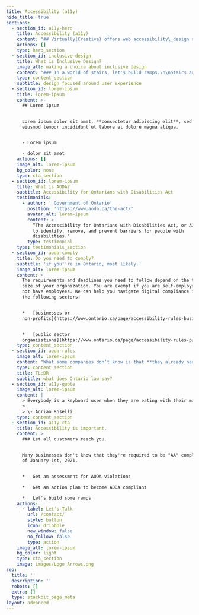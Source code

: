 ```yaml
---
title: Accessibility (a11y)
hide_title: true
sections:
  - section_id: a11y-hero
    title: Accessibility (a11y)
    content: "## Virtually(Creative) offers web accessibility\_design and development focused on using inclusive design patterns with AODA compliance.\n\nBy January 1, 2021, all public websites and web content posted after 2012 will need to be AODA “AA” compliant\\*. With hefty\_penalties for a non-compliant site,\_build a new web presence using Inclusive design principles so that compliance with AODA is resolved naturally, not simply a technical pass with tooling.\n\n*   What are Inclusive Design Patterns?\n*   What is \"AODA\"?\n*   Do I need to comply?\n"
    actions: []
    type: hero_section
  - section_id: inclusive-design
    title: What is Inclusive Design?
    image_alt: making a choice about inclusive design
    content: "### In a world of stairs, let's build ramps.\n\nStairs are cheaper but have limits. They work for the majority of people, but not all. Ramps take a bit more planning than stairs but can be used by everyone.\n\nPicking ramps *when stairs will* *do* is an inclusive design choice. People who use stairs don't even notice a ramp. People who use ramps will absolutely notice it's not stairs.\n\n*   Accessible design *is* good design.\n*   Good design is *rarely* noticed.\n\nThe true ROI from accessibility is to not only make your website more accessible but to\_*also\_market to people with disabilities* **using accessibility as a market differentiator.**\n"
    type: content_section
    subtitle: design focused around user experience
  - section_id: lorem-ipsum
    title: lorem-ipsum
    content: >-
      ## Lorem ipsum


      Lorem ipsum dolor sit amet, **consectetur adipiscing elit**, sed do
      eiusmod tempor incididunt ut labore et dolore magna aliqua.


      - Lorem ipsum

      - dolor sit amet
    actions: []
    image_alt: lorem-ipsum
    bg_color: none
    type: cta_section
  - section_id: lorem-ipsum
    title: What is AODA?
    subtitle: Accessibility for Ontarians with Disabilities Act
    testimonials:
      - author: ' Government of Ontario'
        position: 'https://www.aoda.ca/the-act/'
        avatar_alt: lorem-ipsum
        content: >-
          “The Accessibility for Ontarians with Disabilities Act, or AODA , aims
          to identify, remove, and prevent barriers for people with
          disabilities."
        type: testimonial
    type: testimonials_section
  - section_id: aoda-comply
    title: Do you need to comply?
    subtitle: 'if you''re in Ontario, most likely.'
    image_alt: lorem-ipsum
    content: >
      The requirements and deadlines you need to follow depend on the type and
      size of your organization. You are exempt if you are self-employed and do
      not have employees. We can help you navigate digital compliance issues for
      the following sectors:


      *   [businesses or
      non-profits](https://www.ontario.ca/page/accessibility-rules-businesses-and-non-profits)


      *   [public sector
      organizations](https://www.ontario.ca/page/accessibility-rules-public-sector-organizations)
    type: content_section
  - section_id: aoda-rules
    image_alt: lorem-ipsum
    content: "What some companies don’t know is that **they already need to be compliant!** Don’t get caught with a beautiful website, but it’s not accessible to a majority of Ontarians.\n\n*   **Beginning January 1, 2014**: new public websites, significantly refreshed websites and any web content posted after January 1, 2012, must\_\\*meet\_Web Content Accessibility Guidelines (WCAG)\_2.0 Level A\n    \\*\n\n*   **Beginning January 1, 2021:**\_all public websites and web content posted after January 1, 2012, must\_*meet\_WCAG\_2.0 Level AA*\_other than criteria 1.2.4 (live captions) and 1.2.5 (pre-recorded audio descriptions)\n\n\\* “Accessibility rules for businesses and non-profits” (Source:\_<https://www.ontario.ca/page/accessibility-rules-businesses-and-non-profits>)\n"
    type: content_section
    title: TL;DR
    subtitle: what does Ontario law say?
  - section_id: a11y-quote
    image_alt: lorem-ipsum
    content: |
      > Everybody is a keyboard user when they are eating with their mouse hand.
      >
      > \- Adrian Roselli
    type: content_section
  - section_id: a11y-cta
    title: Accessibility is important.
    content: >
      ### Let all customers reach you.


      Many businesses don't know that they're required to be "AA" compliant as
      of January 1st, 2021.


      *   Get an assessment for AODA violations

      *   Get an action plan to become AODA compliant

      *   Let's build some ramps
    actions:
      - label: Let's Talk
        url: /contact/
        style: button
        icon: dribbble
        new_window: false
        no_follow: false
        type: action
    image_alt: lorem-ipsum
    bg_color: light
    type: cta_section
    image: images/Logo Arrows.png
seo:
  title: ''
  description: ''
  robots: []
  extra: []
  type: stackbit_page_meta
layout: advanced
---
```

